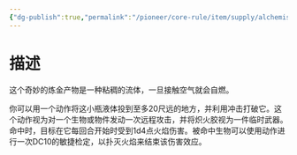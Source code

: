 ```yaml
---
{"dg-publish":true,"permalink":"/pioneer/core-rule/item/supply/alchemist-s-fire/"}
---
```


# 描述
这个奇妙的炼金产物是一种粘稠的流体，一旦接触空气就会自燃。

你可以用一个动作将这小瓶液体投到至多20尺远的地方，并利用冲击打破它。这个动作视为对一个生物或物件发动一次远程攻击，并将炽火胶视为一件临时武器。命中时，目标在它每回合开始时受到1d4点火焰伤害。被命中生物可以使用动作进行一次DC10的敏捷检定，以扑灭火焰来结束该伤害效应。